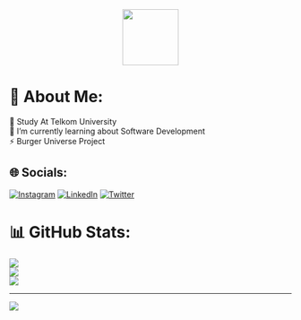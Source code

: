 <div id="header" align="center">
  <img src="https://giphy.com/gifs/fk5KPih7mVIFNyYYIY" width="100"/>
</div>

# 💫 About Me:
📖 Study At Telkom University<br>🌱 I’m currently learning about Software Development<br>⚡ Burger Universe Project


## 🌐 Socials:
[![Instagram](https://img.shields.io/badge/Instagram-%23E4405F.svg?logo=Instagram&logoColor=white)](https://instagram.com/borneowibowo) [![LinkedIn](https://img.shields.io/badge/LinkedIn-%230077B5.svg?logo=linkedin&logoColor=white)](https://linkedin.com/in/galen-borneo-wibowo-a05536250) [![Twitter](https://img.shields.io/badge/Twitter-%231DA1F2.svg?logo=Twitter&logoColor=white)](https://twitter.com/borneowibowo) 

# 📊 GitHub Stats:
![](https://github-readme-stats.vercel.app/api?username=Autofat&theme=dark&hide_border=false&include_all_commits=false&count_private=false)<br/>
![](https://github-readme-streak-stats.herokuapp.com/?user=Autofat&theme=dark&hide_border=false)<br/>
![](https://github-readme-stats.vercel.app/api/top-langs/?username=Autofat&theme=dark&hide_border=false&include_all_commits=false&count_private=false&layout=compact)

---
[![](https://visitcount.itsvg.in/api?id=Autofat&icon=8&color=0)](https://visitcount.itsvg.in)

<!-- Proudly created with GPRM ( https://gprm.itsvg.in ) -->
